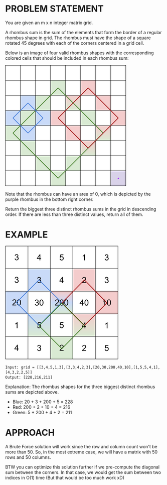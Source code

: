 # PROBLEM STATEMENT

You are given an m x n integer matrix grid​​​.

A rhombus sum is the sum of the elements that form the border of a regular rhombus shape in grid​​​. The rhombus must have the shape of a square rotated 45 degrees with each of the corners centered in a grid cell. 

Below is an image of four valid rhombus shapes with the corresponding colored cells that should be included in each rhombus sum:

![Alt text](image.png)

Note that the rhombus can have an area of 0, which is depicted by the purple rhombus in the bottom right corner.

Return the biggest three distinct rhombus sums in the grid in descending order. If there are less than three distinct values, return all of them.


# EXAMPLE

![Alt text](image-1.png)

    Input: grid = [[3,4,5,1,3],[3,3,4,2,3],[20,30,200,40,10],[1,5,5,4,1],[4,3,2,2,5]]
    Output: [228,216,211]

Explanation: The rhombus shapes for the three biggest distinct rhombus sums are depicted above.
- Blue: 20 + 3 + 200 + 5 = 228
- Red: 200 + 2 + 10 + 4 = 216
- Green: 5 + 200 + 4 + 2 = 211

# APPROACH

A Brute Force solution will work since the row and column count won't be more than 50. So, in the most extreme case, we will have a matrix with 50 rows and 50 columns.

BTW you can optimize this solution further if we pre-compute the diagonal sum between the corners. In that case, we would get the sum between two indices in O(1) time (But that would be too much work xD)
